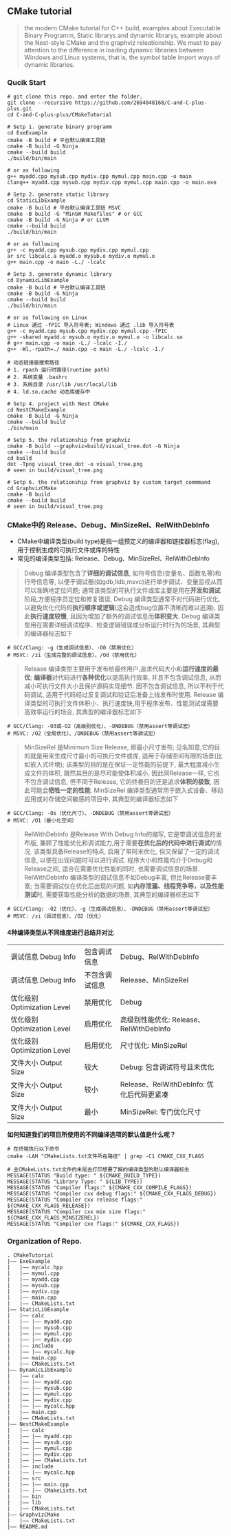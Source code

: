 ## CMake tutorial

> the modern CMake tutorial for C++ build, examples about Executable Binary Programm, Static librarys and dynamic librarys, example about the Nest-style CMake and the graphviz releationship. We must to pay attention to the difference in loading dynamic libraries between Windows and Linux systems, that is, the symbol table import ways of dynamic libraries.

### Qucik Start
```shell
# git clone this repo. and enter the folder.
git clone --recursive https://github.com/2694048168/C-and-C-plus-plus.git
cd C-and-C-plus-plus/CMakeTutorial

# Setp 1. generate binary programm
cd ExeExample
cmake -B build # 平台默认编译工具链
cmake -B build -G Ninja
cmake --build build
./build/bin/main

# or as following
g++ myadd.cpp mysub.cpp mydiv.cpp mymul.cpp main.cpp -o main
clang++ myadd.cpp mysub.cpp mydiv.cpp mymul.cpp main.cpp -o main.exe

# Setp 2. generate static library
cd StaticLibExample
cmake -B build # 平台默认编译工具链 MSVC
cmake -B build -G "MinGW Makefiles" # or GCC
cmake -B build -G Ninja # or LLVM
cmake --build build
./build/bin/main

# or as following
g++ -c myadd.cpp mysub.cpp mydiv.cpp mymul.cpp
ar src libcalc.a myadd.o mysub.o mydiv.o mymul.o
g++ main.cpp -o main -L./ -lcalc

# Setp 3. generate dynamic library
cd DynamicLibExample
cmake -B build # 平台默认编译工具链
cmake -B build -G Ninja
cmake --build build
./build/bin/main

# or as following on Linux
# Linux 通过 -fPIC 导入符号表; Windows 通过 .lib 导入符号表
g++ -c myadd.cpp mysub.cpp mydiv.cpp mymul.cpp -fPIC
g++ -shared myadd.o mysub.o mydiv.o mymul.o -o libcalc.so
# g++ main.cpp -o main -L./ -lcalc -I./
g++ -Wl,-rpath=./ main.cpp -o main -L./ -lcalc -I./

# 动态链接器搜索路径
# 1. rpash 运行时路径(runtime path)
# 2. 系统变量 .bashrc
# 3. 系统目录 /usr/lib /usr/local/lib
# 4. ld.so.cache 动态库缓存中

# Setp 4. project with Nest CMake
cd NestCMakeExample
cmake -B build -G Ninja
cmake --build build
./bin/main

# Setp 5. the relationship from graphviz
cmake -B build --graphviz=build/visual_tree.dot -G Ninja
cmake --build build
cd build
dot -Tpng visual_tree.dot -o visual_tree.png
# seen in build/visual_tree.png

# Setp 6. the relationship from graphviz by custom_target_commmand
cd GraphvizCMake
cmake -B build
cmake --build build
# seen in build/visual_tree.png
```

### CMake中的 Release、Debug、MinSizeRel、RelWithDebInfo
- CMake中编译类型(build type)是指一组预定义的编译器和链接器标志(flag),用于控制生成的可执行文件或库的特性
- 常见的编译类型包括: Release、Debug、MinSizeRel、RelWithDebInfo

> Debug 编译类型包含了**详细的调试信息**, 如符号信息(变量名、函数名等)和行号信息等, 以便于调试器(如gdb,lldb,msvc)进行单步调试、变量监视从而可以准确地定位问题; 通常该类型的可执行文件或库主要是用在**开发和调试**阶段,方便程序员定位和修复错误, Debug 编译类型通常不对代码进行优化, 以避免优化代码的**执行顺序或逻辑**(这会造成bug位置不清晰而难以追溯), 因此**执行速度较慢**, 且因为增加了额外的调试信息而**体积变大**. Debug 编译类型用在需要详细调试程序、检查逻辑错误或分析运行时行为的场景, 其典型的编译器标志如下

```shell
# GCC/Clang: -g（生成调试信息）、-O0（禁用优化）
# MSVC: /zi（生成完整的调试信息）、/Od（禁用优化）
```

> Release 编译类型主要用于发布给最终用户,追求代码大小和**运行速度的最优**; **编译器**对代码进行**各种优化**以提高执行效率, 并且不包含调试信息, 从而减小可执行文件大小且保护源码实现细节. 因不包含调试信息, 所以不利于代码调试, 适用于代码经过反复调试和验证后准备上线发布时使用. Release 编译类型的可执行文件体积小、执行速度快,用于程序发布、性能测试或需要高效率运行的场合, 其典型的编译器标志如下

```shell
# GCC/Clang: -O3或-O2（高级别优化）、-DNDEBUG（禁用assert等调试宏）
# MSVC: /O2（全局优化）、/DNDEBUG（禁用assert等调试宏）
```

> MinSizeRel 是Minimum Size Release, 即最小尺寸发布; 见名知意,它的目的就是用来生成尺寸最小的可执行文件或库, 适用于存储空间有限的场景(比如嵌入式环境); 该类型的目的是在保证一定性能的前提下, 最大程度减小生成文件的体积, 既然其目的是尽可能使体积减小, 因此同Release一样, 它也不包含调试信息, 但不同于Release, 它的终极目的还是追求**体积的极致**, 因此可能会**牺牲一定的性能**. MinSizeRel 编译类型通常用于嵌入式设备、移动应用或对存储空间敏感的项目中, 其典型的编译器标志如下

```shell
# GCC/Clang: -Os（优化尺寸）、-DNDEBUG（禁用assert等调试宏）
# MSVC: /O1（最小化空间）
```

> RelWithDebInfo 是Release With Debug Info的缩写, 它是带调试信息的发布版, 兼顾了性能优化和调试能力,用于需要**在优化后的代码中进行调试**的情况. 该类型具备Release的特点, 启用了带阿米优化, 但又保留了一定的调试信息, 以便在出现问题时可以进行调试. 程序大小和性能均介于Debug和Release之间, 适合在需要优化性能的同时, 也需要调试信息的场景. RelWithDebInfo 编译类型的调试信息不如Debug丰富, 但比Release要丰富; 当需要调试仅在优化后出现的问题, 如**内存泄漏、线程竞争等，以及性能测试**时, 需要获取性能分析的数据的场景, 其典型的编译器标志如下

```shell
# GCC/Clang: -O2（优化）、-g（生成调试信息）、-DNDEBUG（禁用assert等调试宏）
# MSVC: /zi（调试信息）、/O2（优化）
```

#### **4种编译类型从不同维度进行总结并对比**

|           |           |      |
|  ----     | ----      |----  |
| 调试信息 Debug Info | 包含调试信息 | Debug、RelWithDebInfo |
| 调试信息 Debug Info | 不包含调试信息 | Release、MinSizeRel |
| 优化级别 Optimization Level | 禁用优化 | Debug |
| 优化级别 Optimization Level | 启用优化 | 高级别性能优化: Release、RelWithDebInfo |
| 优化级别 Optimization Level | 启用优化 | 尺寸优化: MinSizeRel |
| 文件大小 Output Size | 较大 | Debug: 包含调试符号且未优化 |
| 文件大小 Output Size | 较小 | Release、RelWithDebInfo: 优化后代码更紧凑 |
| 文件大小 Output Size | 最小 | MinSizeRel: 专门优化尺寸 |

**如何知道我们的项目所使用的不同编译选项的默认值是什么呢？**
```shell
# 在终端执行以下命令
cmake -LAH "CMakeLists.txt文件所在路径" | grep -C1 CMAKE_CXX_FLAGS

# 主CMakeLists.txt文件的末尾去打印想要了解的编译类型的默认编译器标志
MESSAGE(STATUS "Build type: " ${CMAKE_BUILD_TYPE})
MESSAGE(STATUS "Library Type: " ${LIB_TYPE})
MESSAGE(STATUS "Compiler flags:" ${CMAKE_CXX_COMPILE_FLAGS})
MESSAGE(STATUS "Compiler cxx debug flags:" ${CMAKE_CXX_FLAGS_DEBUG})
MESSAGE(STATUS "Compiler cxx release flags:" ${CMAKE_CXX_FLAGS_RELEASE})
MESSAGE(STATUS "Compiler cxx min size flags:" ${CMAKE_CXX_FLAGS_MINSIZEREL})
MESSAGE(STATUS "Compiler cxx flags:" ${CMAKE_CXX_FLAGS})
```

### Organization of Repo.
```
. CMakeTutorial
|—— ExeExample
|   |—— mycalc.hpp
|   |—— mymul.cpp
|   |—— myadd.cpp
|   |—— mysub.cpp
|   |—— mydiv.cpp
|   |—— main.cpp
|   |—— CMakeLists.txt
|—— StaticLibExample
|   |—— calc
|   |—— |—— myadd.cpp
|   |—— |—— mysub.cpp
|   |—— |—— mymul.cpp
|   |—— |—— mydiv.cpp
|   |—— include
|   |—— |—— mycalc.hpp
|   |—— main.cpp
|   |—— CMakeLists.txt
|—— DynamicLibExample
|   |—— calc
|   |—— |—— myadd.cpp
|   |—— |—— mysub.cpp
|   |—— |—— mymul.cpp
|   |—— |—— mydiv.cpp
|   |—— |—— mycalc.hpp
|   |—— main.cpp
|   |—— CMakeLists.txt
|—— NestCMakeExample
|   |—— calc
|   |—— |—— myadd.cpp
|   |—— |—— mysub.cpp
|   |—— |—— mymul.cpp
|   |—— |—— mydiv.cpp
|   |—— |—— CMakeLists.txt
|   |—— include
|   |—— |—— mycalc.hpp
|   |—— src
|   |—— |—— main.cpp
|   |—— |—— CMakeLists.txt
|   |—— bin
|   |—— lib
|   |—— CMakeLists.txt
|—— GraphvizCMake
|   |—— CMakeLists.txt
|—— README.md
```
